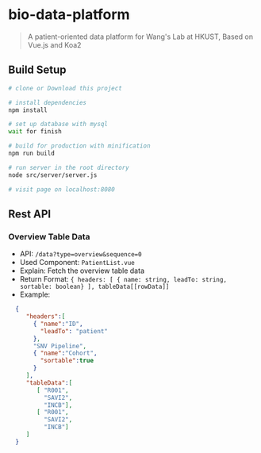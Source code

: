 # bio-data-platform

> A patient-oriented data platform for Wang's Lab at HKUST, Based on Vue.js and Koa2

## Build Setup

``` bash
# clone or Download this project

# install dependencies
npm install

# set up database with mysql
wait for finish

# build for production with minification
npm run build

# run server in the root directory
node src/server/server.js

# visit page on localhost:8080
```

## Rest API

### Overview Table Data


*  API: `/data?type=overview&sequence=0`
*  Used Component: `PatientList.vue`
*  Explain: Fetch the overview table data
*  Return Format: `{ headers: [ { name: string, leadTo: string, sortable: boolean} ], tableData[[rowData]]`
*  Example:
```json
  {
     "headers":[
       { "name":"ID",
         "leadTo": "patient"
       },
       "SNV Pipeline",
       { "name":"Cohort",
         "sortable":true
       }
     ],
     "tableData":[
        [ "R001",
          "SAVI2",
          "INCB"],
        [ "R001",
          "SAVI2",
          "INCB"]
     ]
  }
```
